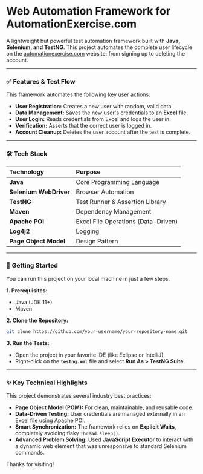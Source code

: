 # Web Automation Framework for AutomationExercise.com

A lightweight but powerful test automation framework built with **Java, Selenium, and TestNG**. This project automates the complete user lifecycle on the [automationexercise.com](https://automationexercise.com/) website: from signing up to deleting the account.

---

### ✅ **Features & Test Flow**

This framework automates the following key user actions:

-   **User Registration:** Creates a new user with random, valid data.
-   **Data Management:** Saves the new user's credentials to an **Excel** file.
-   **User Login:** Reads credentials from Excel and logs the user in.
-   **Verification:** Asserts that the correct user is logged in.
-   **Account Cleanup:** Deletes the user account after the test is complete.

---

### 🛠️ **Tech Stack**

| Technology | Purpose |
| :--- | :--- |
| **Java** | Core Programming Language |
| **Selenium WebDriver**| Browser Automation |
| **TestNG** | Test Runner & Assertion Library |
| **Maven** | Dependency Management |
| **Apache POI** | Excel File Operations (Data-Driven) |
| **Log4j2** | Logging |
| **Page Object Model** | Design Pattern |

---

### 🚀 **Getting Started**

You can run this project on your local machine in just a few steps.

**1. Prerequisites:**
- Java (JDK 11+)
- Maven

**2. Clone the Repository:**
```bash
git clone https://github.com/your-username/your-repository-name.git
```

**3. Run the Tests:**
- Open the project in your favorite IDE (like Eclipse or IntelliJ).
- Right-click on the **`testng.xml`** file and select **Run As > TestNG Suite**.

---

### ✨ **Key Technical Highlights**

This project demonstrates several industry best practices:

-   **Page Object Model (POM):** For clean, maintainable, and reusable code.
-   **Data-Driven Testing:** User credentials are managed externally in an Excel file using Apache POI.
-   **Smart Synchronization:** The framework relies on **Explicit Waits**, completely avoiding flaky `Thread.sleep()`.
-   **Advanced Problem Solving:** Used **JavaScript Executor** to interact with a dynamic web element that was unresponsive to standard Selenium commands.

Thanks for visiting!